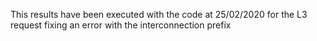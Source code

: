 This results have been executed with the code at 25/02/2020 for the L3 request fixing an error with the interconnection prefix
